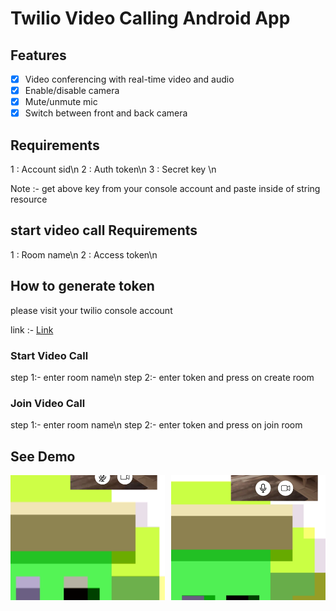 # Twilio Video Calling Android App


## Features

- [x] Video conferencing with real-time video and audio
- [x] Enable/disable camera
- [x] Mute/unmute mic
- [x] Switch between front and back camera

## Requirements 
1 : Account sid\n
2 : Auth token\n
3 : Secret key \n

Note :- get above key from your console account and paste inside of string resource

## start video call Requirements
1 : Room name\n
2 : Access token\n


## How to generate token 
please visit your twilio console account

link :- <a href="https://console.twilio.com/us1/develop/video/manage/video-credentials?frameUrl=/console/video/project/testing-tools"> Link </a>

### Start Video Call
 
step 1:- enter room name\n
step 2:- enter token and press on create room


### Join Video Call

step 1:- enter room name\n
step 2:- enter token and press on join room


## See Demo

<div style="display: flex; gap: 10px; align-items: center;">
  <a href="ss/video1.mov" target="_blank">
    <img src="ss/Screenshot_20250120_115508.png" alt="Demo Video 1" style="width: 300px; height: 200px; object-fit: cover;">
  </a>
  <a href="ss/video2.mov" target="_blank">
    <img src="ss/Screenshot_20250120_115352.png" alt="Demo Video 2" style="width: 300px; height: 200px; object-fit: cover;">
  </a>
</div>


